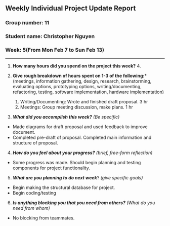 ## Weekly Individual Project Update Report
### Group number: 11
### Student name: Christopher Nguyen
### Week: 5(From Mon Feb 7 to Sun Feb 13)
___
1. **How many hours did you spend on the project this week?** 4.

2. **Give rough breakdown of hours spent on 1-3 of the following:***
   (meetings, information gathering, design, research, brainstorming, evaluating options, prototyping options, writing/documenting, refactoring, testing, software implementation, hardware implementation)
   1. Writing/Documenting: Wrote and finished draft proposal. 3 hr
   3. Meetings: Group meeting discussion, make plans. 1 hr 
3. ***What did you accomplish this week?*** _(Be specific)_
  - Made diagrams for draft proposal and used feedback to improve document.
  - Completed pre-draft of proposal. Completed main information and structure of proposal.
4. ***How do you feel about your progress?*** _(brief, free-form reflection)_
  - Some progress was made. Should begin planning and testing components for project functionality.
5. ***What are you planning to do next week***? _(give specific goals)_
  - Begin making the structural database for project.
  - Begin coding/testing
6. ***Is anything blocking you that you need from others?*** _(What do you need from whom)_
  - No blocking from teammates. 
